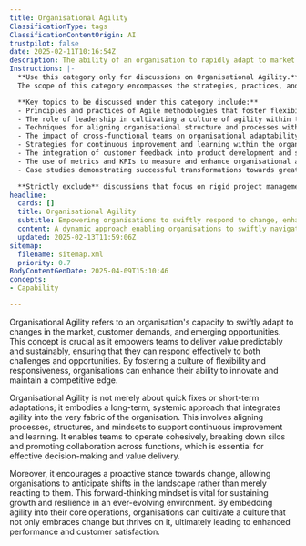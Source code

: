 ```yaml
---
title: Organisational Agility
ClassificationType: tags
ClassificationContentOrigin: AI
trustpilot: false
date: 2025-02-11T10:16:54Z
description: The ability of an organisation to rapidly adapt to market changes, customer needs, and emerging opportunities.
Instructions: |-
  **Use this category only for discussions on Organisational Agility.**  
  The scope of this category encompasses the strategies, practices, and frameworks that enable an organisation to swiftly respond to changes in the market, customer demands, and new opportunities. The purpose is to explore how organisations can enhance their adaptability and responsiveness through various methodologies and cultural shifts.

  **Key topics to be discussed under this category include:**
  - Principles and practices of Agile methodologies that foster flexibility and responsiveness.
  - The role of leadership in cultivating a culture of agility within the organisation.
  - Techniques for aligning organisational structure and processes with agile principles.
  - The impact of cross-functional teams on organisational adaptability.
  - Strategies for continuous improvement and learning within the organisation.
  - The integration of customer feedback into product development and service delivery.
  - The use of metrics and KPIs to measure and enhance organisational agility.
  - Case studies demonstrating successful transformations towards greater agility.

  **Strictly exclude** discussions that focus on rigid project management methodologies, traditional hierarchical structures that inhibit change, or any content that misinterprets the core principles of agility as merely speed without the accompanying cultural and structural shifts.
headline:
  cards: []
  title: Organisational Agility
  subtitle: Empowering organisations to swiftly respond to change, enhance customer satisfaction, and seize new opportunities through effective strategies.
  content: A dynamic approach enabling organisations to swiftly navigate shifting market landscapes and evolving customer expectations. Posts should explore frameworks for continuous improvement, effective prioritisation, team collaboration, and decision-making under uncertainty, drawing insights from systems thinking, flow management, and empirical evidence to enhance organisational responsiveness.
  updated: 2025-02-13T11:59:06Z
sitemap:
  filename: sitemap.xml
  priority: 0.7
BodyContentGenDate: 2025-04-09T15:10:46
concepts:
- Capability

---
```

Organisational Agility refers to an organisation's capacity to swiftly adapt to changes in the market, customer demands, and emerging opportunities. This concept is crucial as it empowers teams to deliver value predictably and sustainably, ensuring that they can respond effectively to both challenges and opportunities. By fostering a culture of flexibility and responsiveness, organisations can enhance their ability to innovate and maintain a competitive edge.

Organisational Agility is not merely about quick fixes or short-term adaptations; it embodies a long-term, systemic approach that integrates agility into the very fabric of the organisation. This involves aligning processes, structures, and mindsets to support continuous improvement and learning. It enables teams to operate cohesively, breaking down silos and promoting collaboration across functions, which is essential for effective decision-making and value delivery.

Moreover, it encourages a proactive stance towards change, allowing organisations to anticipate shifts in the landscape rather than merely reacting to them. This forward-thinking mindset is vital for sustaining growth and resilience in an ever-evolving environment. By embedding agility into their core operations, organisations can cultivate a culture that not only embraces change but thrives on it, ultimately leading to enhanced performance and customer satisfaction.
